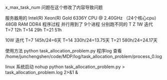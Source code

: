 x_max_task_num 问题在这个修改了内容导致问题



服务器用的
Intel(R) Xeon(R) Gold 6336Y CPU @ 2.40GHz （24个核心cpu）
48GB RAM DDR4 
程序过程 并行用到了 9个进程 分别跑不同的 T Z
1W 迭代  
T=7 12h
T=14 29h
T=21 51h

10W 迭代 
T=7 145h/24=6天
T=14 330h/24=13.75天
T=21 580h/24=24.17天

使用方法
python task_allocation_problem.py 
程序log 查看 /home/junchengshen/code/MDP/log/task_allocation_problem/process_0.log


linux 系统启动
nohup python task_allocation_problem.py > task_allocation_problem.log 2>&1 &